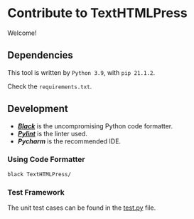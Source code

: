 # Contribute to TextHTMLPress
Welcome!

## Dependencies
This tool is written by `Python 3.9`, with `pip 21.1.2`.

Check the `requirements.txt`.

## Development 

- [***Black***](https://github.com/psf/black) is the 
  uncompromising Python code formatter. 
- [***Pylint***](https://www.pylint.org/) is the linter used.
- ***Pycharm*** is the recommended IDE. 

### Using Code Formatter

```shell
black TextHTMLPress/
```

### Test Framework

The unit test cases can be found in the [test.py](https://github.com/Qiwen-Yu/TextHTMLPress/blob/main/test.py) file.